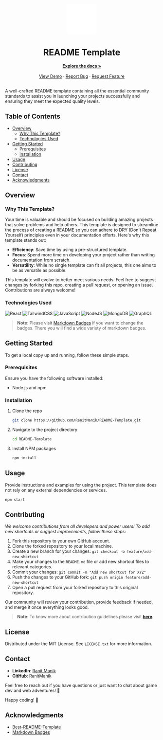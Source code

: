 <div align="center">
  <img width="100px" src="assets/markdown.svg" alt="">
  <h1>README Template</h1>
  <a href="https://ranitmanik.github.io/"><strong>Explore the docs »</strong></a>
  <br>
  <br>
  <a href="https://ranitmanik.github.io">View Demo</a>
  ·
  <a href=".github/ISSUE_TEMPLATE/bug_report.md">Report Bug</a>
  ·
  <a href=".github/ISSUE_TEMPLATE/feature_request.md">Request Feature</a>
</div>
<br>

A well-crafted README template containing all the essential community standards to assist you in launching your projects
successfully and ensuring they meet the expected quality levels.

## Table of Contents

- [Overview](#overview)
    - [Why This Template?](#why-this-template)
    - [Technologies Used](#technologies-used)
- [Getting Started](#getting-started)
    - [Prerequisites](#prerequisites)
    - [Installation](#installation)
- [Usage](#usage)
- [Contributing](#contributing)
- [License](#license)
- [Contact](#contact)
- [Acknowledgments](#acknowledgments)

## Overview

### Why This Template?

Your time is valuable and should be focused on building amazing projects that solve problems and help others. This
template is designed to streamline the process of creating a README so you can adhere to DRY (Don't Repeat Yourself)
principles even in your documentation efforts. Here's why this template stands out:

- **Efficiency**: Save time by using a pre-structured template.
- **Focus**: Spend more time on developing your project rather than writing documentation from scratch.
- **Versatility**: While no single template can fit all projects, this one aims to be as versatile as possible.

This template will evolve to better meet various needs. Feel free to suggest changes by forking this repo, creating a
pull request, or opening an issue. Contributions are always welcome!

### Technologies Used

![React](https://img.shields.io/badge/react-%2320232a.svg?style=for-the-badge&logo=react&logoColor=%2361DAFB) ![TailwindCSS](https://img.shields.io/badge/tailwindcss-%2338B2AC.svg?style=for-the-badge&logo=tailwind-css&logoColor=white) ![JavaScript](https://img.shields.io/badge/JavaScript-F7DF1E?style=for-the-badge&logo=javascript&logoColor=black) ![NodeJS](https://img.shields.io/badge/node.js-6DA55F?style=for-the-badge&logo=node.js&logoColor=white) ![MongoDB](https://img.shields.io/badge/MongoDB-%234ea94b.svg?style=for-the-badge&logo=mongodb&logoColor=white) ![GraphQL](https://img.shields.io/badge/-GraphQL-E10098?style=for-the-badge&logo=graphql&logoColor=white)

> **Note**: Please visit [Markdown Badges](https://github.com/Ileriayo/markdown-badges) if you want to change the
> badges. There you will find a wide variety of markdown badges.

## Getting Started

To get a local copy up and running, follow these simple steps.

### Prerequisites

Ensure you have the following software installed:

- Node.js and npm

### Installation

1. Clone the repo
   ```sh
   git clone https://github.com/RanitManik/README-Template.git
   ```
2. Navigate to the project directory
   ```sh
   cd README-Template
   ```
3. Install NPM packages
   ```sh
   npm install
   ```

## Usage

Provide instructions and examples for using the project. This template does not rely on any external dependencies or
services.

```sh
npm start
```

## Contributing

_We welcome contributions from all developers and power users! To add new shortcuts or suggest improvements, follow
these steps:_

1. Fork this repository to your own GitHub account.
2. Clone the forked repository to your local machine.
3. Create a new branch for your changes: `git checkout -b feature/add-new-shortcut`
4. Make your changes to the `README.md` file or add new shortcut files to relevant categories.
5. Commit your changes: `git commit -m "Add new shortcut for XYZ"`
6. Push the changes to your GitHub fork: `git push origin feature/add-new-shortcut`
7. Open a pull request from your forked repository to this original repository.

Our community will review your contribution, provide feedback if needed, and merge it once everything looks good.


> **Note**: To know more about contribution guidelines please visit **[here](.github/CONTRIBUTING.md)**.

## License

Distributed under the MIT License. See `LICENSE.txt` for more information.

## Contact

- **LinkedIn**: [Ranit Manik](https://www.linkedin.com/in/ranit-manik/)
- **GitHub**: [RanitManik](https://github.com/RanitManik)

Feel free to reach out if you have questions or just want to chat about game dev and web adventures! 🚀

Happy coding! 🎉

## Acknowledgments

- [Best-README-Template](https://github.com/othneildrew/Best-README-Template)
- [Markdown Badges](https://github.com/Ileriayo/markdown-badges)
